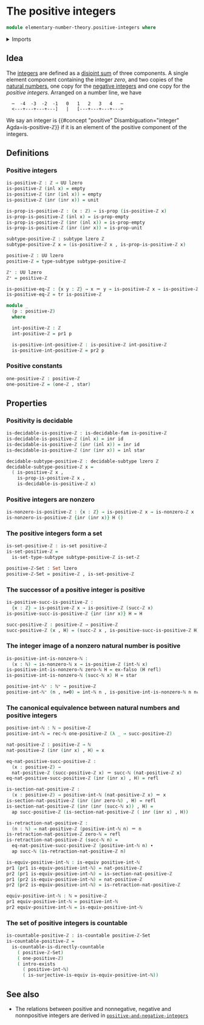 # The positive integers

```agda
module elementary-number-theory.positive-integers where
```

<details><summary>Imports</summary>

```agda
open import elementary-number-theory.equality-integers
open import elementary-number-theory.integers
open import elementary-number-theory.natural-numbers
open import elementary-number-theory.nonzero-integers
open import elementary-number-theory.nonzero-natural-numbers

open import foundation.action-on-identifications-functions
open import foundation.coproduct-types
open import foundation.decidable-subtypes
open import foundation.decidable-types
open import foundation.dependent-pair-types
open import foundation.dependent-products-propositions
open import foundation.empty-types
open import foundation.equivalences
open import foundation.existential-quantification
open import foundation.function-types
open import foundation.identity-types
open import foundation.propositions
open import foundation.sets
open import foundation.subtypes
open import foundation.surjective-maps
open import foundation.transport-along-identifications
open import foundation.unit-type
open import foundation.universe-levels

open import set-theory.countable-sets
```

</details>

## Idea

The [integers](elementary-number-theory.integers.md) are defined as a
[disjoint sum](foundation-core.coproduct-types.md) of three components. A single
element component containing the integer _zero_, and two copies of the
[natural numbers](elementary-number-theory.natural-numbers.md), one copy for the
[negative integers](elementary-number-theory.negative-integers.md) and one copy
for the _positive integers_. Arranged on a number line, we have

```text
  ⋯  -4  -3  -2  -1   0   1   2   3   4   ⋯
  <---+---+---+---]   |   [---+---+---+--->
```

We say an integer is
{{#concept "positive" Disambiguation="integer" Agda=is-positive-ℤ}} if it is an
element of the positive component of the integers.

## Definitions

### Positive integers

```agda
is-positive-ℤ : ℤ → UU lzero
is-positive-ℤ (inl x) = empty
is-positive-ℤ (inr (inl x)) = empty
is-positive-ℤ (inr (inr x)) = unit

is-prop-is-positive-ℤ : (x : ℤ) → is-prop (is-positive-ℤ x)
is-prop-is-positive-ℤ (inl x) = is-prop-empty
is-prop-is-positive-ℤ (inr (inl x)) = is-prop-empty
is-prop-is-positive-ℤ (inr (inr x)) = is-prop-unit

subtype-positive-ℤ : subtype lzero ℤ
subtype-positive-ℤ x = (is-positive-ℤ x , is-prop-is-positive-ℤ x)

positive-ℤ : UU lzero
positive-ℤ = type-subtype subtype-positive-ℤ

ℤ⁺ : UU lzero
ℤ⁺ = positive-ℤ

is-positive-eq-ℤ : {x y : ℤ} → x ＝ y → is-positive-ℤ x → is-positive-ℤ y
is-positive-eq-ℤ = tr is-positive-ℤ

module _
  (p : positive-ℤ)
  where

  int-positive-ℤ : ℤ
  int-positive-ℤ = pr1 p

  is-positive-int-positive-ℤ : is-positive-ℤ int-positive-ℤ
  is-positive-int-positive-ℤ = pr2 p
```

### Positive constants

```agda
one-positive-ℤ : positive-ℤ
one-positive-ℤ = (one-ℤ , star)
```

## Properties

### Positivity is decidable

```agda
is-decidable-is-positive-ℤ : is-decidable-fam is-positive-ℤ
is-decidable-is-positive-ℤ (inl x) = inr id
is-decidable-is-positive-ℤ (inr (inl x)) = inr id
is-decidable-is-positive-ℤ (inr (inr x)) = inl star

decidable-subtype-positive-ℤ : decidable-subtype lzero ℤ
decidable-subtype-positive-ℤ x =
  ( is-positive-ℤ x ,
    is-prop-is-positive-ℤ x ,
    is-decidable-is-positive-ℤ x)
```

### Positive integers are nonzero

```agda
is-nonzero-is-positive-ℤ : {x : ℤ} → is-positive-ℤ x → is-nonzero-ℤ x
is-nonzero-is-positive-ℤ {inr (inr x)} H ()
```

### The positive integers form a set

```agda
is-set-positive-ℤ : is-set positive-ℤ
is-set-positive-ℤ =
  is-set-type-subtype subtype-positive-ℤ is-set-ℤ

positive-ℤ-Set : Set lzero
positive-ℤ-Set = positive-ℤ , is-set-positive-ℤ
```

### The successor of a positive integer is positive

```agda
is-positive-succ-is-positive-ℤ :
  {x : ℤ} → is-positive-ℤ x → is-positive-ℤ (succ-ℤ x)
is-positive-succ-is-positive-ℤ {inr (inr x)} H = H

succ-positive-ℤ : positive-ℤ → positive-ℤ
succ-positive-ℤ (x , H) = (succ-ℤ x , is-positive-succ-is-positive-ℤ H)
```

### The integer image of a nonzero natural number is positive

```agda
is-positive-int-is-nonzero-ℕ :
  (x : ℕ) → is-nonzero-ℕ x → is-positive-ℤ (int-ℕ x)
is-positive-int-is-nonzero-ℕ zero-ℕ H = ex-falso (H refl)
is-positive-int-is-nonzero-ℕ (succ-ℕ x) H = star

positive-int-ℕ⁺ : ℕ⁺ → positive-ℤ
positive-int-ℕ⁺ (n , n≠0) = int-ℕ n , is-positive-int-is-nonzero-ℕ n n≠0
```

### The canonical equivalence between natural numbers and positive integers

```agda
positive-int-ℕ : ℕ → positive-ℤ
positive-int-ℕ = rec-ℕ one-positive-ℤ (λ _ → succ-positive-ℤ)

nat-positive-ℤ : positive-ℤ → ℕ
nat-positive-ℤ (inr (inr x) , H) = x

eq-nat-positive-succ-positive-ℤ :
  (x : positive-ℤ) →
  nat-positive-ℤ (succ-positive-ℤ x) ＝ succ-ℕ (nat-positive-ℤ x)
eq-nat-positive-succ-positive-ℤ (inr (inr x) , H) = refl

is-section-nat-positive-ℤ :
  (x : positive-ℤ) → positive-int-ℕ (nat-positive-ℤ x) ＝ x
is-section-nat-positive-ℤ (inr (inr zero-ℕ) , H) = refl
is-section-nat-positive-ℤ (inr (inr (succ-ℕ x)) , H) =
  ap succ-positive-ℤ (is-section-nat-positive-ℤ ( inr (inr x) , H))

is-retraction-nat-positive-ℤ :
  (n : ℕ) → nat-positive-ℤ (positive-int-ℕ n) ＝ n
is-retraction-nat-positive-ℤ zero-ℕ = refl
is-retraction-nat-positive-ℤ (succ-ℕ n) =
  eq-nat-positive-succ-positive-ℤ (positive-int-ℕ n) ∙
  ap succ-ℕ (is-retraction-nat-positive-ℤ n)

is-equiv-positive-int-ℕ : is-equiv positive-int-ℕ
pr1 (pr1 is-equiv-positive-int-ℕ) = nat-positive-ℤ
pr2 (pr1 is-equiv-positive-int-ℕ) = is-section-nat-positive-ℤ
pr1 (pr2 is-equiv-positive-int-ℕ) = nat-positive-ℤ
pr2 (pr2 is-equiv-positive-int-ℕ) = is-retraction-nat-positive-ℤ

equiv-positive-int-ℕ : ℕ ≃ positive-ℤ
pr1 equiv-positive-int-ℕ = positive-int-ℕ
pr2 equiv-positive-int-ℕ = is-equiv-positive-int-ℕ
```

### The set of positive integers is countable

```agda
is-countable-positive-ℤ : is-countable positive-ℤ-Set
is-countable-positive-ℤ =
  is-countable-is-directly-countable
    ( positive-ℤ-Set)
    ( one-positive-ℤ)
    ( intro-exists
      ( positive-int-ℕ)
      ( is-surjective-is-equiv is-equiv-positive-int-ℕ))
```

## See also

- The relations between positive and nonnegative, negative and nonnpositive
  integers are derived in
  [`positive-and-negative-integers`](elementary-number-theory.positive-and-negative-integers.md)
